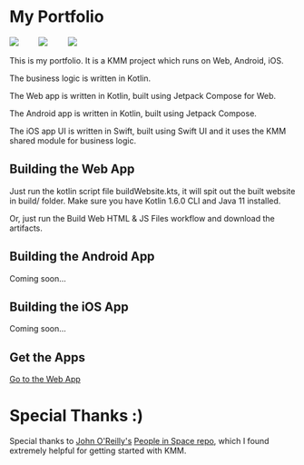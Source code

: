 # My Portfolio

<p align="center">

![](https://github.com/amanshuraikwar/amanshuraikwar.github.io/actions/workflows/build-web-html-js.yml/badge.svg?branch=trunk)
&nbsp; &nbsp; &nbsp; &nbsp;
![](https://github.com/amanshuraikwar/amanshuraikwar.github.io/actions/workflows/main.yml/badge.svg?branch=trunk)
&nbsp; &nbsp; &nbsp; &nbsp;
![](https://github.com/amanshuraikwar/amanshuraikwar.github.io/actions/workflows/theme-data-tests.yml/badge.svg?branch=trunk)
</p>





This is my portfolio. It is a KMM project which runs on Web, Android, iOS.

The business logic is written in Kotlin.

The Web app is written in Kotlin, built using Jetpack Compose for Web.

The Android app is written in Kotlin, built using Jetpack Compose.

The iOS app UI is written in Swift, built using Swift UI and it uses the KMM shared module for business logic.

## Building the Web App

Just run the kotlin script file buildWebsite.kts, it will spit out the built website in build/ folder. Make sure you have Kotlin 1.6.0 CLI and Java 11 installed.

Or, just run the Build Web HTML & JS Files workflow and download the artifacts.

## Building the Android App

Coming soon...

## Building the iOS App

Coming soon...

## Get the Apps

[Go to the Web App](https://amanshuraikwar.github.io)

# Special Thanks :)
Special thanks to [John O'Reilly's](https://github.com/joreilly) [People in Space repo](https://github.com/joreilly/PeopleInSpace), which I found extremely helpful for getting started with KMM.
